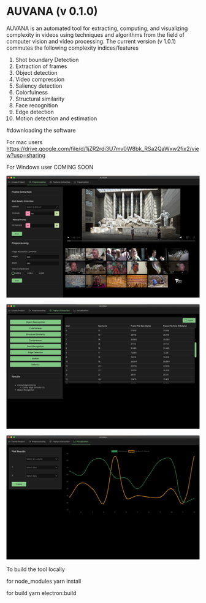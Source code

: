 

# AUVANA (v 0.1.0)

AUVANA is an automated tool for extracting, computing, and visualizing complexity in videos using techniques and algorithms from the field of computer vision and video processing. The current version (v 1.0.1) commutes the following complexity indices/features

1.	Shot boundary Detection 
2.	Extraction of frames
3.	Object detection 
4.	Video compression
5.	Saliency detection 
6.	Colorfulness
7.	Structural similarity 
8.	Face recognition 
9.	Edge detection 
10.	Motion detection and estimation


#downloading the software 

For mac users
https://drive.google.com/file/d/1jZR2rdi3U7mv0W8bk_RSa2QaWxw2fix2/view?usp=sharing

For Windows user 
COMING SOON


 
![Screenshot](AUVANA_v1.2.png)

![Screenshot](AUVANA_v1.3.png)

![Screenshot](AUVANA_v1.4.png)


To build the tool locally 

for node_modules
yarn install

for build
yarn electron:build
